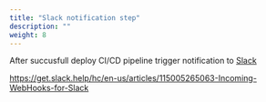 ```yaml
---
title: "Slack notification step"
description: ""
weight: 8
---
```


After succusfull deploy CI/CD pipeline trigger notification to [Slack](https://slack.com)

https://get.slack.help/hc/en-us/articles/115005265063-Incoming-WebHooks-for-Slack
